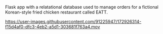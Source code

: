 Flask app with a relatational database used to manage orders for a fictional Korean-style fried chicken restaurant called EATT.

https://user-images.githubusercontent.com/91225947/172926314-f15d4af0-dfc3-4eb2-a5d1-303681f763a4.mov

